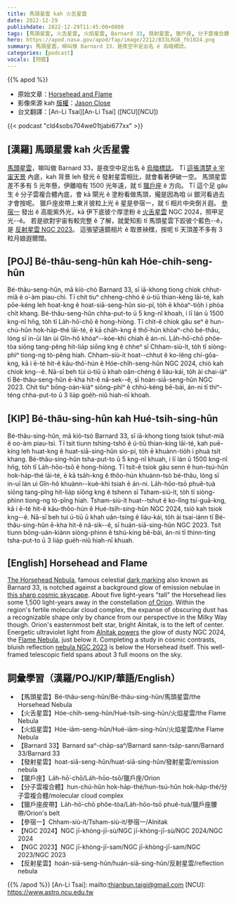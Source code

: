 ```yaml
---
title: 馬頭星雲 kah 火舌星雲
date: 2022-12-29
publishdate: 2022-12-29T11:45:00+0800
tags: [馬頭星雲, 火舌星雲, 火焰星雲, Barnard 33, 發射星雲, 獵戶座, 分子雲複合體, 獵戶座皮帶, 參宿一, NGC 2024, 反射星雲, NGC 2023]
hero: https://apod.nasa.gov/apod/fap/image/2212/B33LRGB_fb1024.png
summary: 馬頭星雲，嘛叫做 Barnard 33，是夜空中足出名 ê 烏暗標誌。
categories: [podcast]
vocals: [阿錕]
---
```


{{% apod %}}

- 原始文章：[Horsehead and Flame](https://apod.nasa.gov/apod/ap221229.html)
- 影像來源 kah [版權][copyright]：[Jason Close](https://www.astrobin.com/users/AmargosaSky/)
- 台文翻譯：[An-Li Tsai][An-Li Tsai] ([NCU][NCU])

{{< podcast "cld4sobs704we01tjabi677xx" >}}

## [漢羅] 馬頭星雲 kah 火舌星雲
[馬頭星雲][The Horsehead Nebula t]，嘛叫做 Barnard 33，是夜空中足出名 ê [烏暗標誌][dark marking]。
Tī [這張清楚 ê 宇宙天景][this sharp cosmic skyscape] 內底，kah 背景 leh 發光 ê 發射星雲相比，就會看著伊破一空。
馬頭星雲 差不多有 5 光年懸，伊離咱有 1500 光年遠，就 tī [獵戶座][of Orion] ê 方向。
Tī 這个足 gâu 生 ê 分子雲複合體內底，會 kā 閘光 ê 塗粉看做馬頭，攏是因為咱 ùi 銀河看過去才會按呢。
獵戶座皮帶上東爿彼粒上光 ê 星是參宿一，就 tī 相片中央倒爿遐。
[參宿一][Alnitak powers t] 發出 ê 高能紫外光，kā 伊下底彼个厚塗粉 ê [火舌星雲][Flame Nebula t] NGC 2024，照甲足光--ê。
若是欲對宇宙有較完整 ê 了解，就愛知影 tī 馬頭星雲下跤彼个藍色--ê，是 [反射星雲 NGC 2023][nebula NGC 2023]。
這張望遠鏡相片 ê 取景袂䆀，按呢 tī 天頂差不多有 3 粒月娘遐爾闊。



## [POJ] Bé-thâu-seng-hûn kah Hóe-chi̍h-seng-hûn
Bé-thâu-seng-hûn, mā kiò-chò Barnard 33, sī iā-khong tiong chiok chhut-miâ ê o͘-àm piau-chì.
Tī chit tiuⁿ chheng-chhó ê ú-tiū thian-kéng lāi-té, kah pōe-kéng leh hoat-kng ê hoat-siā-seng-hûn sio-pí, to̍h ē khòaⁿ-tio̍h i phòa chi̍t khang.
Bé-thâu-seng-hûn chha-put-to ū 5 kng-nî khoah, i lī lán ū 1500 kng-nî hn̄g, to̍h tī La̍h-hō͘-chō ê hong-hiòng.
Tī chit-ê chiok gâu seⁿ ê hun-chú-hûn hok-ha̍p-thé lāi-té, ē kā cha̍h-kng ê thô͘-hún khòaⁿ-chò bé-thâu, lóng sī in-ūi lán ùi Gîn-hô khòaⁿ--kòe-khì chiah ē án-ni.
La̍h-hō͘-chō phôe-tòa siōng tang-pêng hit-lia̍p siōng kng ê chheⁿ sī Chham-siù-i̍t, to̍h tī siòng-phìⁿ tiong-ng tò-pêng hiah.
Chham-siù-i̍t hoat--chhut ê ko-lêng chí-gōa-kng, kā i ē-té hit-ê kāu-thô͘-hún ê Hóe-chi̍h-seng-hûn NGC 2024, chiò kah chiok kng--ê.
Nā-sī beh tùi ú-tiū ū khah oân-chéng ê liáu-kái, to̍h ài chai-iáⁿ tī Bé-thâu-seng-hûn ē-kha hit-ê nâ-sek--ê, sī hoán-siā-seng-hûn NGC 2023.
Chit tiuⁿ bōng-oán-kiàⁿ siòng-phìⁿ ê chhú-kéng bē-bái, án-ni tī thiⁿ-téng chha-put-to ū 3 lia̍p goe̍h-niû hiah-nī khoah.

## [KIP] Bé-thâu-sing-hûn kah Hué-tsi̍h-sing-hûn
Bé-thâu-sing-hûn, mā kiò-tsò Barnard 33, sī iā-khong tiong tsiok tshut-miâ ê oo-àm piau-tsì.
Tī tsit tiunn tshing-tshó ê ú-tiū thian-kíng lāi-té, kah puē-kíng leh huat-kng ê huat-siā-sing-hûn sio-pí, to̍h ē khuànn-tio̍h i phuà tsi̍t khang.
Bé-thâu-sing-hûn tsha-put-to ū 5 kng-nî khuah, i lī lán ū 1500 kng-nî hn̄g, to̍h tī La̍h-hōo-tsō ê hong-hiòng.
Tī tsit-ê tsiok gâu senn ê hun-tsú-hûn hok-ha̍p-thé lāi-té, ē kā tsa̍h-kng ê thôo-hún khuànn-tsò bé-thâu, lóng sī in-uī lán uì Gîn-hô khuànn--kuè-khì tsiah ē án-ni.
La̍h-hōo-tsō phuê-tuà siōng tang-pîng hit-lia̍p siōng kng ê tshenn sī Tsham-siù-i̍t, to̍h tī siòng-phìnn tiong-ng tò-pîng hiah.
Tsham-siù-i̍t huat--tshut ê ko-lîng tsí-guā-kng, kā i ē-té hit-ê kāu-thôo-hún ê Hué-tsi̍h-sing-hûn NGC 2024, tsiò kah tsiok kng--ê.
Nā-sī beh tuì ú-tiū ū khah uân-tsíng ê liáu-kái, to̍h ài tsai-iánn tī Bé-thâu-sing-hûn ē-kha hit-ê nâ-sik--ê, sī huán-siā-sing-hûn NGC 2023.
Tsit tiunn bōng-uán-kiànn siòng-phìnn ê tshú-kíng bē-bái, án-ni tī thinn-tíng tsha-put-to ū 3 lia̍p gue̍h-niû hiah-nī khuah.

## [English] Horsehead and Flame

[The Horsehead Nebula][The Horsehead Nebula e], famous celestial [dark marking][dark marking] also known as Barnard 33, is notched against a background glow of emission nebulae in [this sharp cosmic skyscape][this sharp cosmic skyscape].
About five light-years "tall" the Horsehead lies some 1,500 light-years away in the constellation [of Orion][of Orion].
Within the region's fertile molecular cloud complex, the expanse of obscuring dust has a recognizable shape only by chance from our perspective in the Milky Way though.
Orion's easternmost belt star, bright Alnitak, is to the left of center.
Energetic ultraviolet light from [Alnitak powers][Alnitak powers e] the glow of dusty NGC 2024, the [Flame Nebula][Flame Nebula e], just below it.
Completing a study in cosmic contrasts, bluish reflection [nebula NGC 2023][nebula NGC 2023] is below the Horsehead itself.
This well-framed telescopic field spans about 3 full moons on the sky.


## 詞彙學習（漢羅/POJ/KIP/華語/English）
- 【馬頭星雲】Bé-thâu-seng-hûn/Bé-thâu-sing-hûn/馬頭星雲/the Horsehead Nebula
- 【火舌星雲】Hóe-chi̍h-seng-hûn/Hué-tsi̍h-sing-hûn/火焰星雲/the Flame Nebula
- 【火焰星雲】Hóe-iām-seng-hûn/Hué-iām-sing-hûn/火焰星雲/the Flame Nebula
- 【Barnard 33】Barnard saⁿ-cha̍p-saⁿ/Barnard sann-tsa̍p-sann/Barnard 33/Barnard 33
- 【發射星雲】hoat-siā-seng-hûn/huat-siā-sing-hûn/發射星雲/emission nebula
- 【獵戶座】La̍h-hō͘-chō/La̍h-hōo-tsō/獵戶座/Orion
- 【分子雲複合體】hun-chú-hûn hok-ha̍p-thé/hun-tsú-hûn hok-ha̍p-thé/分子雲複合體/molecular cloud complex
- 【獵戶座皮帶】La̍h-hō͘-chō phôe-tòa/La̍h-hōo-tsō phuê-tuà/獵戶座腰帶/Orion's belt
- 【參宿一】Chham-siù-it/Tsham-siù-it/參宿一/Alnitak
- 【NGC 2024】NGC jī-khòng-jī-sù/NGC jī-khòng-jī-sù/NGC 2024/NGC 2024
- 【NGC 2023】NGC jī-khòng-jī-sam/NGC jī-khòng-jī-sam/NGC 2023/NGC 2023
- 【反射星雲】hoán-siā-seng-hûn/huán-siā-sing-hûn/反射星雲/reflection nebula


{{% /apod %}}
[An-Li Tsai]: mailto:thianbun.taigi@gmail.com
[NCU]: https://www.astro.ncu.edu.tw

[copyright]: https://apod.nasa.gov/apod/fap/lib/about_apod.html#srapply
[License]: https://creativecommons.org/licenses/by/2.0/

[The Horsehead Nebula e]:https://apod.nasa.gov/apod/ap220921.html
[The Horsehead Nebula t]:https://apod.tw/daily/20220921/
[dark marking]:https://apod.nasa.gov/apod/ap090425.html
[this sharp cosmic skyscape]:https://www.astrobin.com/cpwtjv/
[of Orion]:https://apod.nasa.gov/apod/ap200329.html
[Alnitak powers e]:https://apod.nasa.gov/apod/ap210412.html
[Alnitak powers t]:https://apod.tw/daily/20210412/
[Flame Nebula e]:https://apod.nasa.gov/apod/ap210417.html
[Flame Nebula t]:https://apod.tw/daily/20210417/
[nebula NGC 2023]:https://apod.nasa.gov/apod/ap180329.html

